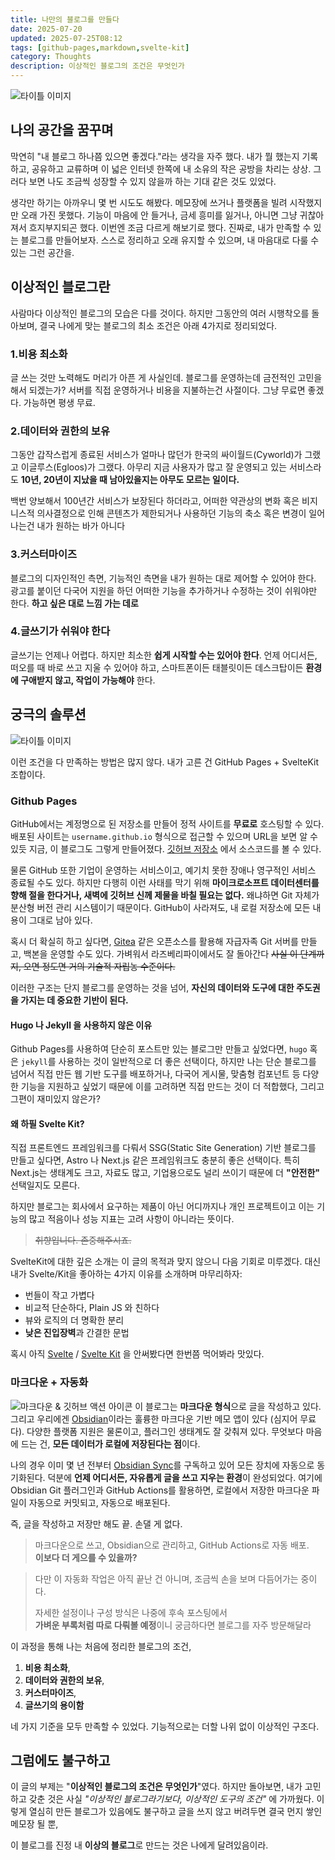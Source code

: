 ```yaml
---
title: 나만의 블로그를 만들다
date: 2025-07-20
updated: 2025-07-25T08:12
tags: [github-pages,markdown,svelte-kit]
category: Thoughts
description: 이상적인 블로그의 조건은 무엇인가
---
```


![타이틀 이미지](/posts/my-ideal-dev-blog/title.png)
## 나의 공간을 꿈꾸며

막연히 "내 블로그 하나쯤 있으면 좋겠다."라는 생각을 자주 했다. 내가 뭘 했는지 기록하고, 공유하고 교류하며 이 넓은 인터넷 한쪽에 내 소유의 작은 공방을 차리는 상상. 그러다 보면 나도 조금씩 성장할 수 있지 않을까 하는 기대 같은 것도 있었다.

생각만 하기는 아까우니 몇 번 시도도 해봤다. 메모장에 쓰거나 플랫폼을 빌려 시작했지만 오래 가진 못했다. 기능이 마음에 안 들거나, 금세 흥미를 잃거나, 아니면 그냥 귀찮아져서 흐지부지되곤 했다. 이번엔 조금 다르게 해보기로 했다. 진짜로, 내가 만족할 수 있는 블로그를 만들어보자. 스스로 정리하고 오래 유지할 수 있으며, 내 마음대로 다룰 수 있는 그런 공간을.

## 이상적인 블로그란
사람마다 이상적인 블로그의 모습은 다를 것이다. 하지만 그동안의 여러 시행착오를 돌아보며, 결국 나에게 맞는 블로그의 최소 조건은 아래 4가지로 정리되었다.

### 1.비용 최소화
글 쓰는 것만 노력해도 머리가 아픈 게 사실인데. 블로그를 운영하는데 금전적인 고민을 해서 되겠는가? 서버를 직접 운영하거나 비용을 지불하는건 사절이다. 그냥 무료면 좋겠다. 가능하면 평생 무료.

### 2.데이터와 권한의 보유
그동안 갑작스럽게 종료된 서비스가 얼마나 많던가 한국의 싸이월드(Cyworld)가 그랬고 이글루스(Egloos)가 그랬다. 아무리 지금 사용자가 많고 잘 운영되고 있는 서비스라도 **10년, 20년이 지났을 때 남아있을지는 아무도 모르는 일이다.**

백번 양보해서 100년간 서비스가 보장된다 하더라고, 어떠한 약관상의 변화 혹은 비지니스적 의사결정으로 인해 콘텐츠가 제한되거나 사용하던 기능의 축소 혹은 변경이 일어나는건 내가 원하는 바가 아니다

### 3.커스터마이즈
블로그의 디자인적인 측면, 기능적인 측면을 내가 원하는 대로 제어할 수 있어야 한다. 광고를 붙이던 다국어 지원을 하던 어떠한 기능을 추가하거나 수정하는 것이 쉬워야만 한다. **하고 싶은 대로 느낌 가는 데로**

### 4.글쓰기가 쉬워야 한다
글쓰기는 언제나 어렵다. 하지만 최소한 **쉽게 시작할 수는 있어야 한다**. 언제 어디서든, 떠오를 때 바로 쓰고 지울 수 있어야 하고, 스마트폰이든 태블릿이든 데스크탑이든 **환경에 구애받지 않고, 작업이 가능해야** 한다.

## 궁극의 솔루션
![타이틀 이미지](/posts/my-ideal-dev-blog/silver-bullet.png)

이런 조건을 다 만족하는 방법은 많지 않다. 내가 고른 건 GitHub Pages + SvelteKit 조합이다.

### Github Pages
GitHub에서는 계정명으로 된 저장소를 만들어 정적 사이트를 **무료로** 호스팅할 수 있다. 배포된 사이트는 `username.github.io` 형식으로 접근할 수 있으며 URL을 보면 알 수 있듯 지금, 이 블로그도 그렇게 만들어졌다. [깃허브 저장소](https://github.com/ironpark/ironpark.github.io/) 에서 소스코드를 볼 수 있다.

물론 GitHub 또한 기업이 운영하는 서비스이고, 예기치 못한 장애나 영구적인 서비스 종료될 수도 있다. 하지만 다행히 이런 사태를 막기 위해 **마이크로소프트 데이터센터를 향해 절을 한다거나, 새벽에 깃허브 신께 제물을 바칠 필요는 없다.** 왜냐하면 Git 자체가 분산형 버전 관리 시스템이기 때문이다. GitHub이 사라져도, 내 로컬 저장소에 모든 내용이 그대로 남아 있다.

혹시 더 확실히 하고 싶다면, [Gitea](https://github.com/go-gitea/gitea) 같은 오픈소스를 활용해 자급자족 Git 서버를 만들고, 백본을 운영할 수도 있다. 가벼워서 라즈베리파이에서도 잘 돌아간다 ~~사실 이 단계까지, 오면 정도면 거의 기술적 자립농 수준이다.~~

이러한 구조는 단지 블로그를 운영하는 것을 넘어, **자신의 데이터와 도구에 대한 주도권을 가지는 데 중요한 기반이 된다.**

#### Hugo 나 Jekyll 을 사용하지 않은 이유

Github Pages를 사용하여 단순히 포스트만 있는 블로그만 만들고 싶었다면, `hugo` 혹은 `jekyll`를 사용하는 것이 일반적으로 더 좋은 선택이다, 하지만 나는 단순 블로그를 넘어서 직접 만든 웹 기반 도구를 배포하거나, 다국어 게시물, 맞춤형 컴포넌트 등 다양한 기능을 지원하고 싶었기 때문에 이를 고려하면 직접 만드는 것이 더 적합했다, 그리고 그편이 재미있지 않은가?

#### 왜 하필 Svelte Kit?

직접 프론트엔드 프레임워크를 다뤄서 SSG(Static Site Generation) 기반 블로그를 만들고 싶다면, Astro 나 Next.js 같은 프레임워크도 충분히 좋은 선택이다. 특히  Next.js는 생태계도 크고, 자료도 많고, 기업용으로도 널리 쓰이기 때문에 더 **"안전한"** 선택일지도 모른다.

하지만 블로그는 회사에서 요구하는 제품이 아닌 어디까지나 개인 프로젝트이고 이는 기능의 많고 적음이나 성능 지표는 고려 사항이 아니라는 뜻이다.
> ~~취향입니다. 존중해주시죠.~~

SvelteKit에 대한 깊은 소개는 이 글의 목적과 맞지 않으니 다음 기회로 미루겠다. 대신 내가 Svelte/Kit을 좋아하는 4가지 이유를 소개하며 마무리하자:

- 번들이 작고 가볍다
- 비교적 단순하다, Plain JS 와 친하다
- 뷰와 로직의 더 명확한 분리
- **낮은 진입장벽**과 간결한 문법

혹시 아직 [Svelte](https://svelte.dev/) / [Svelte Kit](https://svelte.dev/docs/kit/introduction) 을 안써봤다면 한번쯤 먹어봐라 맛있다.

### 마크다운 + 자동화
![마크다운 & 깃허브 액션 아이콘](/posts/my-ideal-dev-blog/markdown-action.png)
이 블로그는 **마크다운 형식**으로 글을 작성하고 있다. 그리고 우리에겐 [Obsidian](https://obsidian.md/)이라는 훌륭한 마크다운 기반 메모 앱이 있다 (심지어 무료다). 다양한 플랫폼 지원은 물론이고, 플러그인 생태계도 잘 갖춰져 있다. 무엇보다 마음에 드는 건, **모든 데이터가 로컬에 저장된다는 점**이다.

나의 경우 이미 몇 년 전부터 [Obsidian Sync](https://obsidian.md/sync)를 구독하고 있어 모든 장치에 자동으로 동기화된다. 덕분에 **언제 어디서든, 자유롭게 글을 쓰고 지우는 환경**이 완성되었다. 여기에 Obsidian Git 플러그인과 GitHub Actions를 활용하면, 로컬에서 저장한 마크다운 파일이 자동으로 커밋되고, 자동으로 배포된다.

즉, 글을 작성하고 저장만 해도 끝. 손댈 게 없다.

> 마크다운으로 쓰고, Obsidian으로 관리하고, GitHub Actions로 자동 배포.  
> **이보다 더 게으를 수 있을까?**

> 다만 이 자동화 작업은 아직 끝난 건 아니며, 조금씩 손을 보며 다듬어가는 중이다.  
> 
> 자세한 설정이나 구성 방식은 나중에 후속 포스팅에서  
> **가벼운 부록처럼 따로 다뤄볼 예정**이니 궁금하다면 블로그를 자주 방문해달라

이 과정을 통해 나는 처음에 정리한 블로그의 조건,  
1. **비용 최소화**,  
2. **데이터와 권한의 보유**,  
3. **커스터마이즈**,  
4. **글쓰기의 용이함**  

네 가지 기준을 모두 만족할 수 있었다. 기능적으로는 더할 나위 없이 이상적인 구조다.

## 그럼에도 불구하고
이 글의 부제는 "**이상적인 블로그의 조건은 무엇인가**"였다. 하지만 돌아보면, 내가 고민하고 갖춘 것은 사실  _"이상적인 블로그라기보다, 이상적인 도구의 조건"_ 에 가까웠다.
이렇게 열심히 만든 블로그가 있음에도 불구하고 글을 쓰지 않고 버려두면 결국 먼지 쌓인 메모장 될 뿐, 

이 블로그를 진정 내 **이상의 블로그**로 만드는 것은 나에게 달려있음이라.